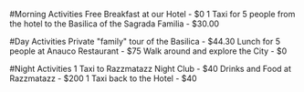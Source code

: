#Morning Activities
Free Breakfast at our Hotel - $0
1 Taxi for 5 people from the hotel to the Basilica of the Sagrada Familia - $30.00
 
#Day Activities
Private "family" tour of the Basilica - $44.30
Lunch for 5 people at Anauco Restaurant - $75
Walk around and explore the City - $0

#Night Activities
1 Taxi to Razzmatazz Night Club - $40
Drinks and Food at Razzmatazz - $200
1 Taxi back to the Hotel - $40
